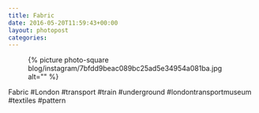 ```yaml
---
title: Fabric
date: 2016-05-20T11:59:43+00:00
layout: photopost
categories:
---
```


<figure class="photo photo--square">
  {% picture photo-square blog/instagram/7bfdd9beac089bc25ad5e34954a081ba.jpg alt="" %}
</figure>

Fabric
#London #transport #train #underground #londontransportmuseum #textiles #pattern
